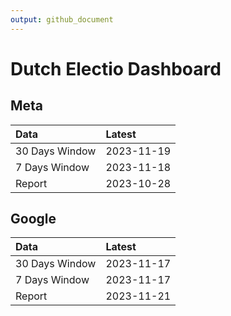 ```yaml
---
output: github_document
---
```


# Dutch Electio Dashboard



## Meta


|Data           |Latest     |
|:--------------|:----------|
|30 Days Window |2023-11-19 |
|7 Days Window  |2023-11-18 |
|Report         |2023-10-28 |

## Google


|Data           |Latest     |
|:--------------|:----------|
|30 Days Window |2023-11-17 |
|7 Days Window  |2023-11-17 |
|Report         |2023-11-21 |
